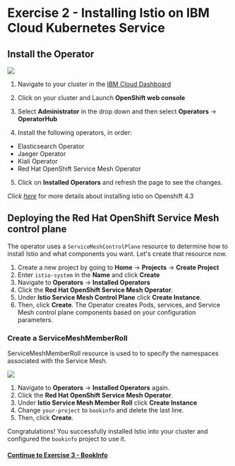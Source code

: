 # Exercise 2 - Installing Istio on IBM Cloud Kubernetes Service


## Install the Operator

![](assets/../../assets/operatorhub-istio.png)
  

1. Navigate to your cluster in the [IBM Cloud Dashboard](https://cloud.ibm.com/kubernetes/clusters)

1. Click on your cluster and Launch **OpenShift web console**

1. Select **Administrator** in the drop down and then select **Operators** -> **OperatorHub**

1. Install the following operators, in order:
  - Elasticsearch Operator
  - Jaeger Operator
  - Kiali Operator
  - Red Hat OpenShift Service Mesh Operator
  
5. Click on **Installed Operators** and refresh the page to see the changes.

  _Click [here](https://docs.openshift.com/container-platform/4.3/service_mesh/service_mesh_install/installing-ossm.html)_ for more details about installing istio on Openshift 4.3 

## Deploying the Red Hat OpenShift Service Mesh control plane

The operator uses a `ServiceMeshControlPlane` resource to determine how to install Istio and what components you want. Let's create that resource now.

1.  Create a new project by going to **Home** -> **Projects** -> **Create Project**
2.  Enter `istio-system` in the **Name** and click **Create**
3.  Navigate to **Operators** -> **Installed Operators**
4.  Click the **Red Hat OpenShift Service Mesh Operator**. 
5.  Under **Istio Service Mesh Control Plane** click **Create Instance**.
6.  Then, click **Create**. The Operator creates Pods, services, and Service Mesh control plane components based on your configuration parameters.

### Create a ServiceMeshMemberRoll
ServiceMeshMemberRoll resource is used to to specify the namespaces associated with the Service Mesh.

![](assets/../../assets/servicemeshmemberroll.png)

1. Navigate to **Operators** → **Installed Operators** again.
2. Click the **Red Hat OpenShift Service Mesh Operator**.
3. Under **Istio Service Mesh Member Roll** click **Create Instance**
4. Change `your-project` to `bookinfo` and delete the last line.
5. Then, click **Create**. 
    
Congratulations! You successfully installed Istio into your cluster and configured the `bookinfo` project to use it.


#### [Continue to Exercise 3 - BookInfo](../exercise-3/README.md)
